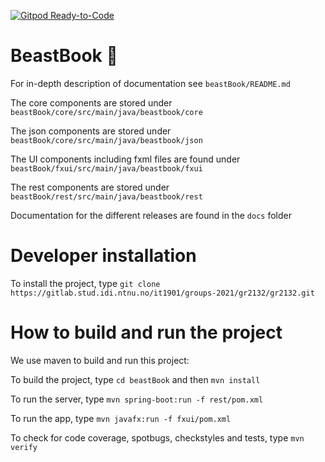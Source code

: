 [![Gitpod Ready-to-Code](https://img.shields.io/badge/Gitpod-Ready--to--Code-blue?logo=gitpod)](https://gitpod.stud.ntnu.no/#https://gitlab.stud.idi.ntnu.no/it1901/groups-2021/gr2132/gr2132)

# BeastBook :muscle:

For in-depth description of documentation see `beastBook/README.md`

The core components are stored under `beastBook/core/src/main/java/beastbook/core`

The json components are stored under `beastBook/core/src/main/java/beastbook/json`

The UI components including fxml files are found under `beastBook/fxui/src/main/java/beastbook/fxui`

The rest components are stored under `beastBook/rest/src/main/java/beastbook/rest`

Documentation for the different releases are found in the `docs` folder

# Developer installation
To install the project, type `git clone https://gitlab.stud.idi.ntnu.no/it1901/groups-2021/gr2132/gr2132.git`

# How to build and run the project
We use maven to build and run this project:

To build the project, type `cd beastBook` and then `mvn install`

To run the server, type `mvn spring-boot:run -f rest/pom.xml`

To run the app, type `mvn javafx:run -f fxui/pom.xml`

To check for code coverage, spotbugs, checkstyles and tests, type `mvn verify`
